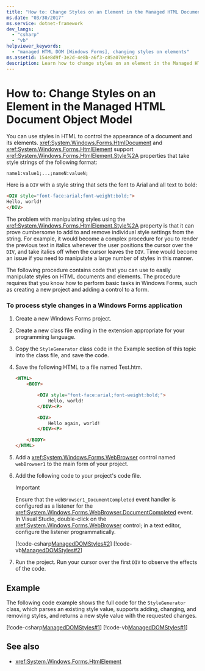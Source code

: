 ```yaml
---
title: "How to: Change Styles on an Element in the Managed HTML Document Object Model"
ms.date: "03/30/2017"
ms.service: dotnet-framework
dev_langs:
  - "csharp"
  - "vb"
helpviewer_keywords:
  - "managed HTML DOM [Windows Forms], changing styles on elements"
ms.assetid: 154e8d9f-3e2d-4e8b-a6f3-c85a070e9cc1
description: Learn how to change styles on an element in the Managed HTML document object model to control the appearance of a document and its elements.
---
```


# How to: Change Styles on an Element in the Managed HTML Document Object Model

You can use styles in HTML to control the appearance of a document and its elements. <xref:System.Windows.Forms.HtmlDocument> and <xref:System.Windows.Forms.HtmlElement> support <xref:System.Windows.Forms.HtmlElement.Style%2A> properties that take style strings of the following format:

`name1:value1;...;nameN:valueN;`

Here is a `DIV` with a style string that sets the font to Arial and all text to bold:

```html
<DIV style="font-face:arial;font-weight:bold;">
Hello, world!
</DIV>
```

The problem with manipulating styles using the <xref:System.Windows.Forms.HtmlElement.Style%2A> property is that it can prove cumbersome to add to and remove individual style settings from the string. For example, it would become a complex procedure for you to render the previous text in italics whenever the user positions the cursor over the `DIV`, and take italics off when the cursor leaves the `DIV`. Time would become an issue if you need to manipulate a large number of styles in this manner.

The following procedure contains code that you can use to easily manipulate styles on HTML documents and elements. The procedure requires that you know how to perform basic tasks in Windows Forms, such as creating a new project and adding a control to a form.

### To process style changes in a Windows Forms application

1. Create a new Windows Forms project.

2. Create a new class file ending in the extension appropriate for your programming language.

3. Copy the `StyleGenerator` class code in the Example section of this topic into the class file, and save the code.

4. Save the following HTML to a file named Test.htm.

    ```html
    <HTML>
        <BODY>

            <DIV style="font-face:arial;font-weight:bold;">
                Hello, world!
            </DIV><P>

            <DIV>
                Hello again, world!
            </DIV><P>

        </BODY>
    </HTML>
    ```

5. Add a <xref:System.Windows.Forms.WebBrowser> control named `webBrowser1` to the main form of your project.

6. Add the following code to your project's code file.

    > [!IMPORTANT]
    > Ensure that the `webBrowser1_DocumentCompleted` event handler is configured as a listener for the <xref:System.Windows.Forms.WebBrowser.DocumentCompleted> event. In Visual Studio, double-click on the <xref:System.Windows.Forms.WebBrowser> control; in a text editor, configure the listener programmatically.

     [!code-csharp[ManagedDOMStyles#2](~/samples/snippets/csharp/VS_Snippets_Winforms/ManagedDOMStyles/CS/Form1.cs#2)]
     [!code-vb[ManagedDOMStyles#2](~/samples/snippets/visualbasic/VS_Snippets_Winforms/ManagedDOMStyles/VB/Form1.vb#2)]

7. Run the project. Run your cursor over the first `DIV` to observe the effects of the code.

## Example

The following code example shows the full code for the `StyleGenerator` class, which parses an existing style value, supports adding, changing, and removing styles, and returns a new style value with the requested changes.

[!code-csharp[ManagedDOMStyles#1](~/samples/snippets/csharp/VS_Snippets_Winforms/ManagedDOMStyles/CS/StyleGenerator.cs#1)]
[!code-vb[ManagedDOMStyles#1](~/samples/snippets/visualbasic/VS_Snippets_Winforms/ManagedDOMStyles/VB/StyleGenerator.vb#1)]

## See also

- <xref:System.Windows.Forms.HtmlElement>
